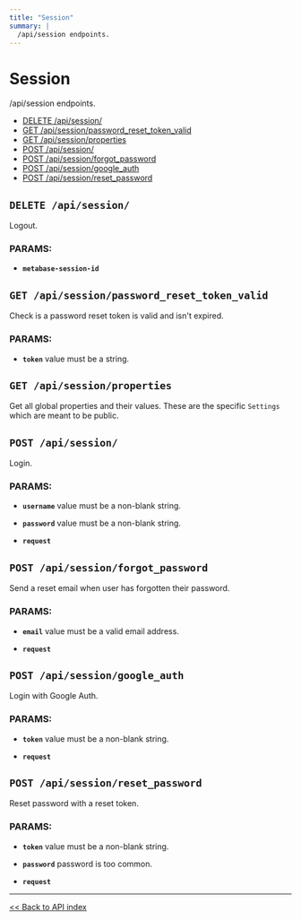 ```yaml
---
title: "Session"
summary: |
  /api/session endpoints.
---
```


# Session

/api/session endpoints.

  - [DELETE /api/session/](#delete-apisession)
  - [GET /api/session/password_reset_token_valid](#get-apisessionpassword_reset_token_valid)
  - [GET /api/session/properties](#get-apisessionproperties)
  - [POST /api/session/](#post-apisession)
  - [POST /api/session/forgot_password](#post-apisessionforgot_password)
  - [POST /api/session/google_auth](#post-apisessiongoogle_auth)
  - [POST /api/session/reset_password](#post-apisessionreset_password)

## `DELETE /api/session/`

Logout.

### PARAMS:

*  **`metabase-session-id`**

## `GET /api/session/password_reset_token_valid`

Check is a password reset token is valid and isn't expired.

### PARAMS:

*  **`token`** value must be a string.

## `GET /api/session/properties`

Get all global properties and their values. These are the specific `Settings` which are meant to be public.

## `POST /api/session/`

Login.

### PARAMS:

*  **`username`** value must be a non-blank string.

*  **`password`** value must be a non-blank string.

*  **`request`**

## `POST /api/session/forgot_password`

Send a reset email when user has forgotten their password.

### PARAMS:

*  **`email`** value must be a valid email address.

*  **`request`**

## `POST /api/session/google_auth`

Login with Google Auth.

### PARAMS:

*  **`token`** value must be a non-blank string.

*  **`request`**

## `POST /api/session/reset_password`

Reset password with a reset token.

### PARAMS:

*  **`token`** value must be a non-blank string.

*  **`password`** password is too common.

*  **`request`**

---

[<< Back to API index](../api-documentation.md)